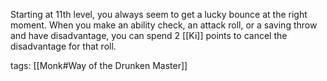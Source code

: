 Starting at 11th level, you always seem to get a lucky bounce at the right moment. When you make an ability check, an attack roll, or a saving throw and have disadvantage, you can spend 2 [[Ki]] points to cancel the disadvantage for that roll.

tags: [[Monk#Way of the Drunken Master]]